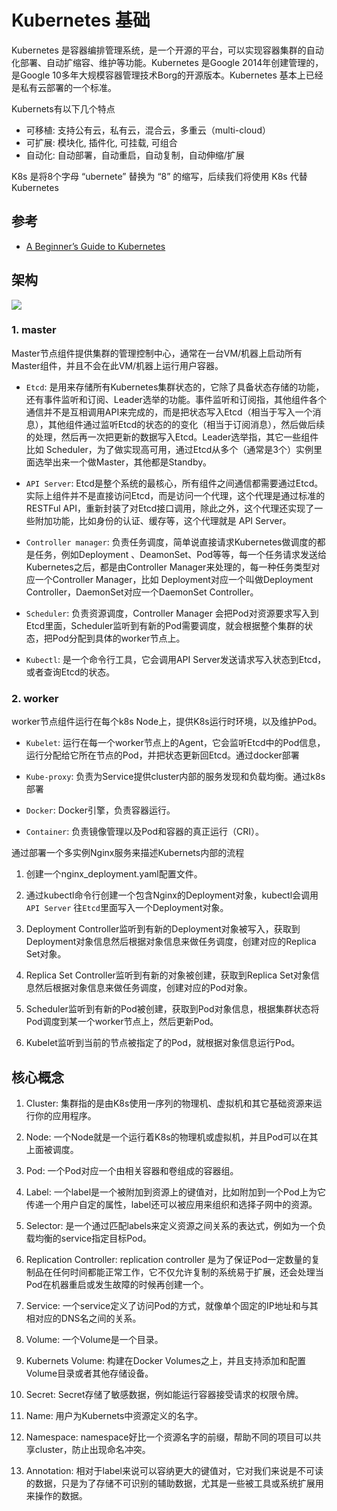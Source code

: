 # Kubernetes 基础

Kubernetes 是容器编排管理系统，是一个开源的平台，可以实现容器集群的自动化部署、自动扩缩容、维护等功能。Kubernetes 是Google 2014年创建管理的，是Google 10多年大规模容器管理技术Borg的开源版本。Kubernetes 基本上已经是私有云部署的一个标准。

Kubernets有以下几个特点

- 可移植: 支持公有云，私有云，混合云，多重云（multi-cloud）
- 可扩展: 模块化, 插件化, 可挂载, 可组合
- 自动化: 自动部署，自动重启，自动复制，自动伸缩/扩展

K8s 是将8个字母 “ubernete” 替换为 “8” 的缩写，后续我们将使用 K8s 代替 Kubernetes

## 参考

- [A Beginner’s Guide to Kubernetes](https://dzone.com/articles/a-beginners-guide-to-kubernetes)

## 架构

![](https://gitee.com/owen2016/pic-hub/raw/master/1603723019_20201023084340816_1313476094.png)

### 1. master

Master节点组件提供集群的管理控制中心，通常在一台VM/机器上启动所有Master组件，并且不会在此VM/机器上运行用户容器。

- `Etcd`: 是用来存储所有Kubernetes集群状态的，它除了具备状态存储的功能，还有事件监听和订阅、Leader选举的功能。事件监听和订阅指，其他组件各个通信并不是互相调用API来完成的，而是把状态写入Etcd（相当于写入一个消息），其他组件通过监听Etcd的状态的的变化（相当于订阅消息），然后做后续的处理，然后再一次把更新的数据写入Etcd。Leader选举指，其它一些组件比如 Scheduler，为了做实现高可用，通过Etcd从多个（通常是3个）实例里面选举出来一个做Master，其他都是Standby。

- `API Server`: Etcd是整个系统的最核心，所有组件之间通信都需要通过Etcd。实际上组件并不是直接访问Etcd，而是访问一个代理，这个代理是通过标准的RESTFul API，重新封装了对Etcd接口调用，除此之外，这个代理还实现了一些附加功能，比如身份的认证、缓存等，这个代理就是 API Server。

- `Controller manager`: 负责任务调度，简单说直接请求Kubernetes做调度的都是任务，例如Deployment 、DeamonSet、Pod等等，每一个任务请求发送给Kubernetes之后，都是由Controller Manager来处理的，每一种任务类型对应一个Controller Manager，比如 Deployment对应一个叫做Deployment Controller，DaemonSet对应一个DaemonSet Controller。

- `Scheduler`: 负责资源调度，Controller Manager 会把Pod对资源要求写入到Etcd里面，Scheduler监听到有新的Pod需要调度，就会根据整个集群的状态，把Pod分配到具体的worker节点上。

- `Kubectl`: 是一个命令行工具，它会调用API Server发送请求写入状态到Etcd，或者查询Etcd的状态。

### 2. worker

worker节点组件运行在每个k8s Node上，提供K8s运行时环境，以及维护Pod。

- `Kubelet`: 运行在每一个worker节点上的Agent，它会监听Etcd中的Pod信息，运行分配给它所在节点的Pod，并把状态更新回Etcd。通过docker部署

- `Kube-proxy`: 负责为Service提供cluster内部的服务发现和负载均衡。通过k8s部署

- `Docker`: Docker引擎，负责容器运行。

- `Container`: 负责镜像管理以及Pod和容器的真正运行（CRI）。

通过部署一个多实例Nginx服务来描述Kubernets内部的流程

1. 创建一个nginx_deployment.yaml配置文件。

2. 通过kubectl命令行创建一个包含Nginx的Deployment对象，kubectl会调用 `API Server` 往`Etcd`里面写入一个Deployment对象。

3. Deployment Controller监听到有新的Deployment对象被写入，获取到Deployment对象信息然后根据对象信息来做任务调度，创建对应的Replica Set对象。

4. Replica Set Controller监听到有新的对象被创建，获取到Replica Set对象信息然后根据对象信息来做任务调度，创建对应的Pod对象。

5. Scheduler监听到有新的Pod被创建，获取到Pod对象信息，根据集群状态将Pod调度到某一个worker节点上，然后更新Pod。

6. Kubelet监听到当前的节点被指定了的Pod，就根据对象信息运行Pod。

## 核心概念

1. Cluster: 集群指的是由K8s使用一序列的物理机、虚拟机和其它基础资源来运行你的应用程序。

2. Node: 一个Node就是一个运行着K8s的物理机或虚拟机，并且Pod可以在其上面被调度。

3. Pod: 一个Pod对应一个由相关容器和卷组成的容器组。

4. Label: 一个label是一个被附加到资源上的键值对，比如附加到一个Pod上为它传递一个用户自定的属性，label还可以被应用来组织和选择子网中的资源。

5. Selector: 是一个通过匹配labels来定义资源之间关系的表达式，例如为一个负载均衡的service指定目标Pod。

6. Replication Controller: replication controller 是为了保证Pod一定数量的复制品在任何时间都能正常工作，它不仅允许复制的系统易于扩展，还会处理当Pod在机器重启或发生故障的时候再创建一个。

7. Service: 一个service定义了访问Pod的方式，就像单个固定的IP地址和与其相对应的DNS名之间的关系。

8. Volume: 一个Volume是一个目录。

9. Kubernets Volume: 构建在Docker Volumes之上，并且支持添加和配置Volume目录或者其他存储设备。

10. Secret: Secret存储了敏感数据，例如能运行容器接受请求的权限令牌。

11. Name: 用户为Kubernets中资源定义的名字。

12. Namespace: namespace好比一个资源名字的前缀，帮助不同的项目可以共享cluster，防止出现命名冲突。

13. Annotation: 相对于label来说可以容纳更大的键值对，它对我们来说是不可读的数据，只是为了存储不可识别的辅助数据，尤其是一些被工具或系统扩展用来操作的数据。